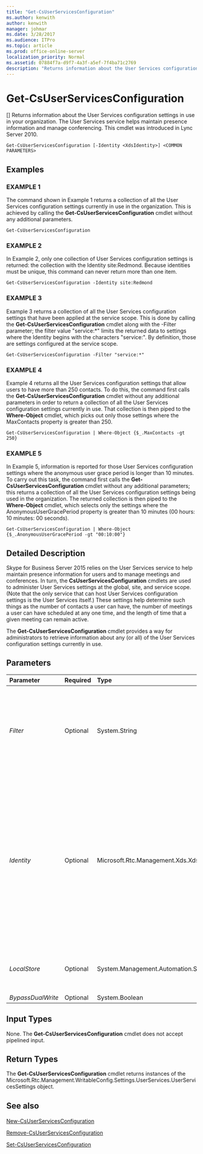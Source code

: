 ```yaml
---
title: "Get-CsUserServicesConfiguration"
ms.author: kenwith
author: kenwith
manager: johmar
ms.date: 3/28/2017
ms.audience: ITPro
ms.topic: article
ms.prod: office-online-server
localization_priority: Normal
ms.assetid: 07884f7a-d9f7-4a3f-a5ef-7f4ba71c2769
description: "Returns information about the User Services configuration settings in use in your organization. The User Services service helps maintain presence information and manage conferencing. This cmdlet was introduced in Lync Server 2010."
---
```


# Get-CsUserServicesConfiguration
[]
Returns information about the User Services configuration settings in use in your organization. The User Services service helps maintain presence information and manage conferencing. This cmdlet was introduced in Lync Server 2010.
  
```
Get-CsUserServicesConfiguration [-Identity <XdsIdentity>] <COMMON PARAMETERS>

```

## Examples

### EXAMPLE 1

The command shown in Example 1 returns a collection of all the User Services configuration settings currently in use in the organization. This is achieved by calling the **Get-CsUserServicesConfiguration** cmdlet without any additional parameters.
  
```
Get-CsUserServicesConfiguration
```

### EXAMPLE 2

In Example 2, only one collection of User Services configuration settings is returned: the collection with the Identity site:Redmond. Because identities must be unique, this command can never return more than one item.
  
```
Get-CsUserServicesConfiguration -Identity site:Redmond
```

### EXAMPLE 3

Example 3 returns a collection of all the User Services configuration settings that have been applied at the service scope. This is done by calling the **Get-CsUserServicesConfiguration** cmdlet along with the -Filter parameter; the filter value "service:*" limits the returned data to settings where the Identity begins with the characters "service:". By definition, those are settings configured at the service scope.
  
```
Get-CsUserServicesConfiguration -Filter "service:*"
```

### EXAMPLE 4

Example 4 returns all the User Services configuration settings that allow users to have more than 250 contacts. To do this, the command first calls the **Get-CsUserServicesConfiguration** cmdlet without any additional parameters in order to return a collection of all the User Services configuration settings currently in use. That collection is then piped to the **Where-Object** cmdlet, which picks out only those settings where the MaxContacts property is greater than 250.
  
```
Get-CsUserServicesConfiguration | Where-Object {$_.MaxContacts -gt 250}
```

### EXAMPLE 5

In Example 5, information is reported for those User Services configuration settings where the anonymous user grace period is longer than 10 minutes. To carry out this task, the command first calls the **Get-CsUserServicesConfiguration** cmdlet without any additional parameters; this returns a collection of all the User Services configuration settings being used in the organization. The returned collection is then piped to the **Where-Object** cmdlet, which selects only the settings where the AnonymousUserGracePeriod property is greater than 10 minutes (00 hours: 10 minutes: 00 seconds).
  
```
Get-CsUserServicesConfiguration | Where-Object {$_.AnonymousUserGracePeriod -gt "00:10:00"}
```

## Detailed Description

Skype for Business Server 2015 relies on the User Services service to help maintain presence information for users and to manage meetings and conferences. In turn, the **CsUserServicesConfiguration** cmdlets are used to administer User Services settings at the global, site, and service scope. (Note that the only service that can host User Services configuration settings is the User Services itself.) These settings help determine such things as the number of contacts a user can have, the number of meetings a user can have scheduled at any one time, and the length of time that a given meeting can remain active.
  
The **Get-CsUserServicesConfiguration** cmdlet provides a way for administrators to retrieve information about any (or all) of the User Services configuration settings currently in use.
  
## Parameters

|**Parameter**|**Required**|**Type**|**Description**|
|:-----|:-----|:-----|:-----|
| _Filter_ <br/> |Optional  <br/> |System.String  <br/> |Enables you to use wildcards when retrieving one or more collections of User Services configuration settings. For example, to return all the settings configured at the site scope, use this syntax:  <br/>  `-Filter "site:*"` <br/> To return all the settings configured at the service scope, use this syntax:  <br/>  `-Filter "service:*"` <br/> |
| _Identity_ <br/> |Optional  <br/> |Microsoft.Rtc.Management.Xds.XdsIdentity  <br/> |Unique identifier for the User Services configuration settings to be returned. To return the global settings, use this syntax:.  <br/>  `-Identity global` <br/> To return settings configured at the site scope, use syntax similar to this:  <br/>  `-Identity site:Redmond` <br/> To return settings at the service level, use syntax like this:  <br/>  `-Identity service:UserServer:atl-cs-001.litwareinc.com` <br/> If this parameter is omitted then the **Get-CsUserServicesConfiguration** cmdlet returns all the User Services configuration settings currently in use in your organization. <br/> |
| _LocalStore_ <br/> |Optional  <br/> |System.Management.Automation.SwitchParameter  <br/> |Retrieves the User Services configuration data from the local replica of the Central Management store rather than from the Central Management store itself.  <br/> |
| _BypassDualWrite_ <br/> |Optional  <br/> |System.Boolean  <br/> |PARAMVALUE: $true | $false  <br/> |
   
## Input Types

None. The **Get-CsUserServicesConfiguration** cmdlet does not accept pipelined input.
  
## Return Types

The **Get-CsUserServicesConfiguration** cmdlet returns instances of the Microsoft.Rtc.Management.WritableConfig.Settings.UserServices.UserServicesSettings object.
  
## See also

#### 

[New-CsUserServicesConfiguration](new-csuserservicesconfiguration.md)
  
[Remove-CsUserServicesConfiguration](remove-csuserservicesconfiguration.md)
  
[Set-CsUserServicesConfiguration](set-csuserservicesconfiguration.md)

